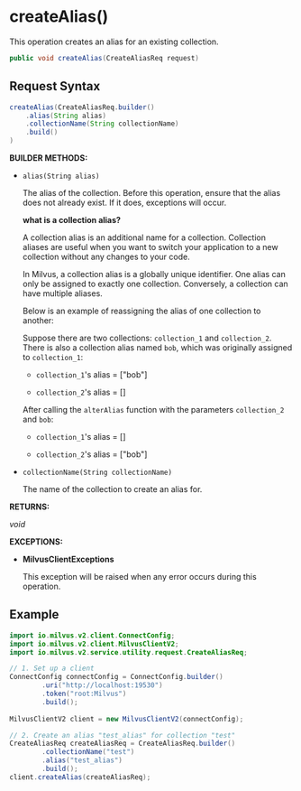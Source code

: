 # createAlias()

This operation creates an alias for an existing collection.

```java
public void createAlias(CreateAliasReq request)
```

## Request Syntax

```java
createAlias(CreateAliasReq.builder()
    .alias(String alias)
    .collectionName(String collectionName)
    .build()
)
```

**BUILDER METHODS:**

- `alias(String alias)`

    The alias of the collection. Before this operation, ensure that the alias does not already exist. If it does, exceptions will occur.

    <div class="admonition note">

    <p><b>what is a collection alias?</b></p>

    <p>A collection alias is an additional name for a collection. Collection aliases are useful when you want to switch your application to a new collection without any changes to your code. </p>
    <p>In Milvus, a collection alias is a globally unique identifier. One alias can only be assigned to exactly one collection. Conversely, a collection can have multiple aliases.</p>
    <p>Below is an example of reassigning the alias of one collection to another:</p>
    <p>Suppose there are two collections: <code>collection_1</code> and <code>collection_2</code>. There is also a collection alias named <code>bob</code>, which was originally assigned to <code>collection_1</code>:</p>
    <ul>
    <li><p><code>collection_1</code>'s alias = ["bob"]</p></li>
    <li><p><code>collection_2</code>'s alias = []</p></li>
    </ul>
    <p>After calling the <code>alterAlias</code> function with the parameters <code>collection_2</code> and <code>bob</code>:</p>
    <ul>
    <li><p><code>collection_1</code>'s alias = []</p></li>
    <li><p><code>collection_2</code>'s alias = ["bob"]</p></li>
    </ul>

    </div>

- `collectionName(String collectionName)`

    The name of the collection to create an alias for.

**RETURNS:**

*void*

**EXCEPTIONS:**

- **MilvusClientExceptions**

    This exception will be raised when any error occurs during this operation.

## Example

```java
import io.milvus.v2.client.ConnectConfig;
import io.milvus.v2.client.MilvusClientV2;
import io.milvus.v2.service.utility.request.CreateAliasReq;

// 1. Set up a client
ConnectConfig connectConfig = ConnectConfig.builder()
        .uri("http://localhost:19530")
        .token("root:Milvus")
        .build();
        
MilvusClientV2 client = new MilvusClientV2(connectConfig);

// 2. Create an alias "test_alias" for collection "test"
CreateAliasReq createAliasReq = CreateAliasReq.builder()
        .collectionName("test")
        .alias("test_alias")
        .build();
client.createAlias(createAliasReq);
```

